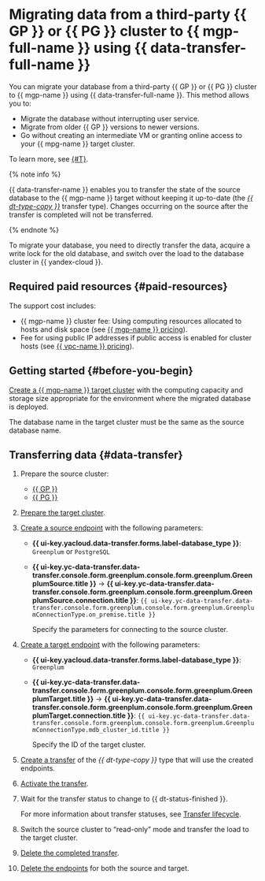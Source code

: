 # Migrating data from a third-party {{ GP }} or {{ PG }} cluster to {{ mgp-full-name }} using {{ data-transfer-full-name }}

You can migrate your database from a third-party {{ GP }} or {{ PG }} cluster to {{ mgp-name }} using {{ data-transfer-full-name }}. This method allows you to:

* Migrate the database without interrupting user service.
* Migrate from older {{ GP }} versions to newer versions.
* Go without creating an intermediate VM or granting online access to your {{ mpg-name }} target cluster.

To learn more, see [{#T}](../../../data-transfer/concepts/use-cases.md).

{% note info %}

{{ data-transfer-name }} enables you to transfer the state of the source database to the {{ mgp-name }} target without keeping it up-to-date (the [_{{ dt-type-copy }}_](../../../data-transfer/concepts/transfer-lifecycle.md#copy) transfer type). Changes occurring on the source after the transfer is completed will not be transferred.

{% endnote %}

To migrate your database, you need to directly transfer the data, acquire a write lock for the old database, and switch over the load to the database cluster in {{ yandex-cloud }}.


## Required paid resources {#paid-resources}

The support cost includes:

* {{ mgp-name }} cluster fee: Using computing resources allocated to hosts and disk space (see [{{ mgp-name }} pricing](../../../managed-greenplum/pricing/index.md)).
* Fee for using public IP addresses if public access is enabled for cluster hosts (see [{{ vpc-name }} pricing](../../../vpc/pricing.md)).


## Getting started {#before-you-begin}

[Create a {{ mgp-name }} target cluster](../../../managed-greenplum/operations/cluster-create.md) with the computing capacity and storage size appropriate for the environment where the migrated database is deployed.

The database name in the target cluster must be the same as the source database name.

## Transferring data {#data-transfer}

1. Prepare the source cluster:
    * [{{ GP }}](../../../data-transfer/operations/prepare.md#source-gp)
    * [{{ PG }}](../../../data-transfer/operations/prepare.md#source-pg)
1. [Prepare the target cluster](../../../data-transfer/operations/prepare.md#target-gp).
1. [Create a source endpoint](../../../data-transfer/operations/endpoint/index.md#create) with the following parameters:

   * **{{ ui-key.yacloud.data-transfer.forms.label-database_type }}**: `Greenplum` or `PostgreSQL`
    * **{{ ui-key.yc-data-transfer.data-transfer.console.form.greenplum.console.form.greenplum.GreenplumSource.title }}** → **{{ ui-key.yc-data-transfer.data-transfer.console.form.greenplum.console.form.greenplum.GreenplumSource.connection.title }}**: `{{ ui-key.yc-data-transfer.data-transfer.console.form.greenplum.console.form.greenplum.GreenplumConnectionType.on_premise.title }}`

        Specify the parameters for connecting to the source cluster.

1. [Create a target endpoint](../../../data-transfer/operations/endpoint/index.md#create) with the following parameters:

    * **{{ ui-key.yacloud.data-transfer.forms.label-database_type }}**: `Greenplum`
    * **{{ ui-key.yc-data-transfer.data-transfer.console.form.greenplum.console.form.greenplum.GreenplumTarget.title }}** → **{{ ui-key.yc-data-transfer.data-transfer.console.form.greenplum.console.form.greenplum.GreenplumTarget.connection.title }}**: `{{ ui-key.yc-data-transfer.data-transfer.console.form.greenplum.console.form.greenplum.GreenplumConnectionType.mdb_cluster_id.title }}`

        Specify the ID of the target cluster.

1. [Create a transfer](../../../data-transfer/operations/transfer.md#create) of the _{{ dt-type-copy }}_ type that will use the created endpoints.
1. [Activate the transfer](../../../data-transfer/operations/transfer.md#activate).
1. Wait for the transfer status to change to {{ dt-status-finished }}.

    For more information about transfer statuses, see [Transfer lifecycle](../../../data-transfer/concepts/transfer-lifecycle.md#statuses).

1. Switch the source cluster to <q>read-only</q> mode and transfer the load to the target cluster.
1. [Delete the completed transfer](../../../data-transfer/operations/transfer.md#delete).
1. [Delete the endpoints](../../../data-transfer/operations/endpoint/index.md#delete) for both the source and target.
